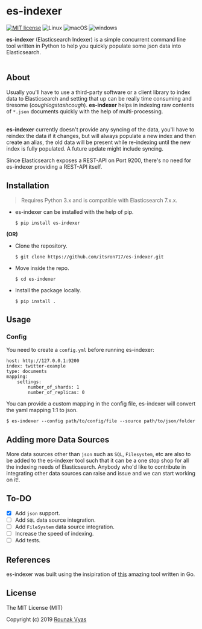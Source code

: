 # es-indexer
[![MIT license](https://img.shields.io/badge/License-MIT-blue.svg)](https://lbesson.mit-license.org/)
![Linux](https://img.shields.io/badge/Supports-Linux-green.svg)
![macOS](https://img.shields.io/badge/Supports-macOS-green.svg)
![windows](https://img.shields.io/badge/Supports-windows-green.svg)

**es-indexer** (Elasticsearch Indexer) is a simple concurrent command line tool written in Python to help you quickly populate some json data into Elasticsearch. <br><br>

## About

Usually you'll have to use a third-party software or a client library to index data to Elasticsearch and setting that up can be really time consuming and tiresome (*cough*_logstash_*cough*). **es-indexer** helps in indexing raw contents of `*.json` documents quickly with the help of multi-processing. <br><br>

**es-indexer** currently doesn't provide any syncing of the data, you'll have to reindex the data if it changes, but will always populate a new index and then create an alias, the old data will be present while re-indexing until the new index is fully populated. A future update might include syncing. <br>

Since Elasticsearch exposes a REST-API on Port 9200, there's no need for es-indexer providing a REST-API itself.

## Installation

> Requires Python 3.x and is compatible with Elasticsearch 7.x.x.

* es-indexer can be installed with the help of pip.
  ```
  $ pip install es-indexer
  ```
**(OR)**

* Clone the repository.
  ```
  $ git clone https://github.com/itsron717/es-indexer.git
  ```

* Move inside the repo.
  ```
  $ cd es-indexer
  ```

* Install the package locally.
  ```
  $ pip install .
  ```

## Usage
### Config
You need to create a `config.yml` before running es-indexer:

    host: http://127.0.0.1:9200
    index: twitter-example
    type: documents
    mapping:
        settings:
            number_of_shards: 1
            number_of_replicas: 0
            
You can provide a custom mapping in the config file, es-indexer will convert the yaml mapping 1:1 to json.
```
$ es-indexer --config path/to/config/file --source path/to/json/folder
```

## Adding more Data Sources
More data sources other than `json` such as `SQL`, `Filesystem`, etc are also to be added to the es-indexer tool such that it can be a one stop shop for all the indexing needs of Elasticsearch. Anybody who'd like to contribute in integrating other data sources can raise and issue and we can start working on it!. 

## To-DO
- [x] Add `json` support.
- [ ] Add `SQL` data source integration.
- [ ] Add `FileSystem` data source integration.
- [ ] Increase the speed of indexing.
- [ ] Add tests.

## References

es-indexer was built using the insipiration of [this](https://github.com/arkste/elsi) amazing tool written in Go.

## License
 
The MIT License (MIT)

Copyright (c) 2019 [Rounak Vyas](https://www.linkedin.com/in/itsron143/)

